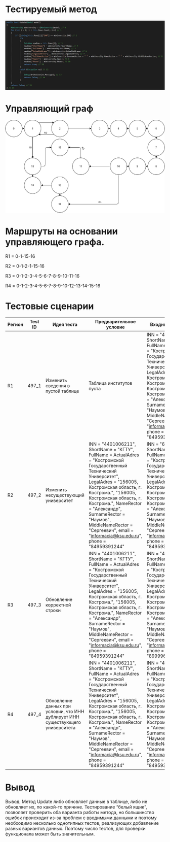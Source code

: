 # Тестируемый метод
![alt text](CODE.PNG "Тестируемый метод")
# Управляющий граф
![alt text](GRAPH.PNG "Тестируемый метод")
# Маршруты на основании управляющего графа.

R1 = 0-1-15-16

R2 = 0-1-2-1-15-16

R3 = 0-1-2-3-4-5-6-7-8-9-10-11-16

R4 = 0-1-2-3-4-5-6-7-8-9-10-12-13-14-15-16

# Тестовые сценарии
|Регион|Test ID|Идея теста|Предварительное условие|Входные параметры|Ожидаемый результат|
| --- | --- | --- | --- | --- | --- |
|R1|497_1|Изменить сведения в пустой таблице| Таблица институтов пуста | INN = "4401006211", ShortName = "КГТУ", FullName =  ActualAdres = "Костромской Государственный Технический Университет", LegalAdres = "156005, Костромская область, г. Кострома.", "156005, Костромская область, г. Кострома.", NameRector = "Александр", SurnameRector = "Наумов", MiddleNameRector = "Сергеевич", email = "informacia@ksu.edu.ru", phone = "84959391244" | false |
|R2|497_2|Изменить несуществующий университет|INN = "4401006211", ShortName = "КГТУ", FullName =  ActualAdres = "Костромской Государственный Технический Университет", LegalAdres = "156005, Костромская область, г. Кострома.", "156005, Костромская область, г. Кострома.", NameRector = "Александр", SurnameRector = "Наумов", MiddleNameRector = "Сергеевич", email = "informacia@ksu.edu.ru", phone = "84959391244"| INN = "66666666", ShortName = "КГТУ", FullName =  ActualAdres = "Костромской Государственный Технический Университет", LegalAdres = "156005, Костромская область, г. Кострома.", "156005, Костромская область, г. Кострома.", NameRector = "Александр", SurnameRector = "Наумов", MiddleNameRector = "Сергеевич", email = "informacia@ksu.edu.ru", phone = "84959391244" | false|
|R3|497_3|Обновление корректной строки|INN = "4401006211", ShortName = "КГТУ", FullName =  ActualAdres = "Костромской Государственный Технический Университет", LegalAdres = "156005, Костромская область, г. Кострома.", "156005, Костромская область, г. Кострома.", NameRector = "Александр", SurnameRector = "Наумов", MiddleNameRector = "Сергеевич", email = "informacia@ksu.edu.ru", phone = "84959391244" | INN = "4401006211", ShortName = "КГТУ", FullName =  ActualAdres = "Костромской Государственный Технический Университет", LegalAdres = "156005, Костромская область, г. Кострома.", "156005, Костромская область, г. Кострома.", NameRector = "Александр", SurnameRector = "Наумов", MiddleNameRector = "Сергеевич", email = "informacia@ksu.edu.ru", phone = "89999641203" |true|
|R4|497_4|Обновление данных при условии, что ИНН дублирует ИНН существующего университета| INN = "4401006211", ShortName = "КГТУ", FullName =  ActualAdres = "Костромской Государственный Технический Университет", LegalAdres = "156005, Костромская область, г. Кострома.", "156005, Костромская область, г. Кострома.", NameRector = "Александр", SurnameRector = "Наумов", MiddleNameRector = "Сергеевич", email = "informacia@ksu.edu.ru", phone = "84959391244" | INN = "4401006211", ShortName = "КГТУ", FullName =  ActualAdres = "Костромской Государственный Технический Университет", LegalAdres = "156005, Костромская область, г. Кострома.", "156005, Костромская область, г. Кострома.", NameRector = "Александр", SurnameRector = "Наумов", MiddleNameRector = "Сергеевич", email = "informacia@ksu.edu.ru", phone = "84959391244" |false|


# Вывод
Вывод: Метод Update либо обновляет данные в таблице, либо не обновляет их, по какой-то причине. Тестирование “белый ящик”, позволяет проверить оба варианта работы метода, но большинство ошибок происходит из-за проблем с вводимыми данными и поэтому необходимо несколько однотипных тестов, реализующих добавление разных вариантов данных. Поэтому число тестов, для проверки функционала может быть значительным.
